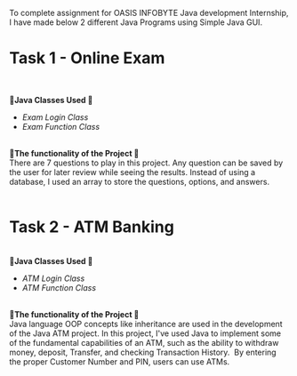 To complete assignment for OASIS INFOBYTE Java development Internship, I have made below 2 different Java Programs using Simple Java GUI. 

<h1>Task 1 - Online Exam </h1><br> 
 
<b>&#127793;Java Classes Used &#127793;</b>
<br><i>
<ul>
<li>Exam Login Class</li> 
<li>Exam Function Class</li>
</i></ul>
<br>  
<b>&#127797;The functionality of the Project &#127797;</b><br>
There are 7 questions to play in this project. Any question can be saved by the user for later review while seeing the results.
Instead of using a database, I used an array to store the questions, options, and answers.  

<br>
<br>
<h1>Task 2 - ATM Banking </h1><br>
<b>&#127797;Java Classes Used &#127797;</b>
<br><i>
<ul>
<li>ATM Login Class</li> 
<li>ATM Function Class</li>
</i></ul>
<br>
<b>&#127793;The functionality of the Project &#127793;</b><br>
Java language OOP concepts like inheritance are used in the development of the Java ATM project. In this project, I've used Java to implement some of the fundamental capabilities of an ATM, such as the ability to withdraw money, deposit, Transfer, and checking Transaction History.  By entering the proper Customer Number and PIN, users can use ATMs.
